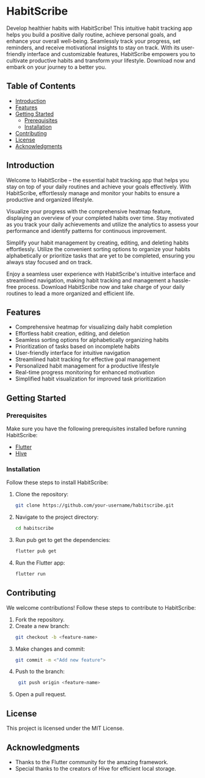 # HabitScribe

Develop healthier habits with HabitScribe! This intuitive habit tracking app helps you build a positive daily routine, achieve personal goals, and enhance your overall well-being. Seamlessly track your progress, set reminders, and receive motivational insights to stay on track. With its user-friendly interface and customizable features, HabitScribe empowers you to cultivate productive habits and transform your lifestyle. Download now and embark on your journey to a better you.

## Table of Contents

- [Introduction](#introduction)
- [Features](#features)
- [Getting Started](#getting-started)
  - [Prerequisites](#prerequisites)
  - [Installation](#installation)
- [Contributing](#contributing)
- [License](#license)
- [Acknowledgments](#acknowledgments)

## Introduction

Welcome to HabitScribe – the essential habit tracking app that helps you stay on top of your daily routines and achieve your goals effectively. With HabitScribe, effortlessly manage and monitor your habits to ensure a productive and organized lifestyle.

Visualize your progress with the comprehensive heatmap feature, displaying an overview of your completed habits over time. Stay motivated as you track your daily achievements and utilize the analytics to assess your performance and identify patterns for continuous improvement.

Simplify your habit management by creating, editing, and deleting habits effortlessly. Utilize the convenient sorting options to organize your habits alphabetically or prioritize tasks that are yet to be completed, ensuring you always stay focused and on track.

Enjoy a seamless user experience with HabitScribe's intuitive interface and streamlined navigation, making habit tracking and management a hassle-free process. Download HabitScribe now and take charge of your daily routines to lead a more organized and efficient life.

## Features

- Comprehensive heatmap for visualizing daily habit completion
- Effortless habit creation, editing, and deletion
- Seamless sorting options for alphabetically organizing habits
- Prioritization of tasks based on incomplete habits
- User-friendly interface for intuitive navigation
- Streamlined habit tracking for effective goal management
- Personalized habit management for a productive lifestyle
- Real-time progress monitoring for enhanced motivation
- Simplified habit visualization for improved task prioritization

## Getting Started

### Prerequisites

Make sure you have the following prerequisites installed before running HabitScribe:

- [Flutter](https://flutter.dev/)
- [Hive](https://docs.hivedb.dev/#/)

### Installation

Follow these steps to install HabitScribe:

1. Clone the repository:
   ```bash
   git clone https://github.com/your-username/habitscribe.git
   
2. Navigate to the project directory:
   ```bash
   cd habitscribe
   
3. Run pub get to get the dependencies:
   ```bash
   flutter pub get

5. Run the Flutter app:
   ```bash
   flutter run

## Contributing

We welcome contributions! Follow these steps to contribute to HabitScribe:

1. Fork the repository.
2. Create a new branch:
   ```bash
   git checkout -b <feature-name>
3. Make changes and commit:
   ```bash
   git commit -m <"Add new feature">
4. Push to the branch:
   ```bash
    git push origin <feature-name>
5. Open a pull request.

## License
This project is licensed under the MIT License.

## Acknowledgments

- Thanks to the Flutter community for the amazing framework.
- Special thanks to the creators of Hive for efficient local storage.
